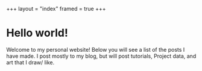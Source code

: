 +++
layout = "index"
framed = true
+++

# Hello world!
Welcome to my personal website! Below you will see a list of the posts I have
made. I post mostly to my blog, but will post tutorials, Project data, and art
that I draw/ like.
